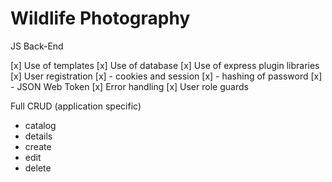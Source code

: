 # Wildlife Photography
 JS Back-End


[x] Use of templates
[x] Use of database
[x] Use of express plugin libraries
[x] User registration 
[x]  - cookies and session
[x]  - hashing of password
[x]  - JSON Web Token
[x] Error handling
[x] User role guards

Full CRUD (application specific)
- catalog
- details
- create
- edit
- delete